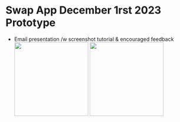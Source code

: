 # Swap App December 1rst 2023 Prototype

- Email presentation /w screenshot tutorial & encouraged feedback
   <div>
    <img src="https://github.com/MathDevWeb/swap-app/assets/140265706/a00d4b80-da4a-41ba-ba0b-cf1e2ccfcaec" height= 200 />
    <span><img src="https://github.com/MathDevWeb/swap-app/assets/140265706/791c2f49-b5f9-4609-adda-e7c5670fe4d0" height= 200 /></span>
  </div>
